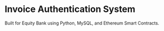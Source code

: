 # Invoice Authentication System

Built for Equity Bank using Python, MySQL, and Ethereum Smart Contracts.